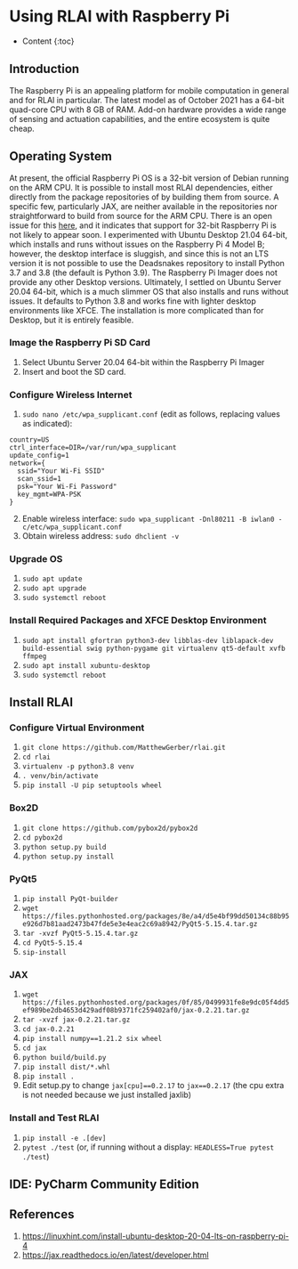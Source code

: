 # Using RLAI with Raspberry Pi
* Content
{:toc}

## Introduction
The Raspberry Pi is an appealing platform for mobile computation in general and for RLAI in particular. The latest model
as of October 2021 has a 64-bit quad-core CPU with 8 GB of RAM. Add-on hardware provides a wide range of sensing and 
actuation capabilities, and the entire ecosystem is quite cheap.

## Operating System
At present, the official Raspberry Pi OS is a 32-bit version of Debian running on the ARM CPU. It is possible to install
most RLAI dependencies, either directly from the package repositories of by building them from source. A specific few, 
particularly JAX, are neither available in the repositories nor straightforward to build from source for the ARM CPU. 
There is an open issue for this [here](https://github.com/google/jax/issues/1161), and it indicates that support for 
32-bit Raspberry Pi is not likely to appear soon. I experimented with Ubuntu Desktop 21.04 64-bit, which installs and 
runs without issues on the Raspberry Pi 4 Model B; however, the desktop interface is sluggish, and since this is not an 
LTS version it is not possible to use the Deadsnakes repository to install Python 3.7 and 3.8 (the default is Python 
3.9). The Raspberry Pi Imager does not provide any other Desktop versions. Ultimately, I settled on Ubuntu Server 20.04 
64-bit, which is a much slimmer OS that also installs and runs without issues. It defaults to Python 3.8 and works fine 
with lighter desktop environments like XFCE. The installation is more complicated than for Desktop, but it is entirely 
feasible.

### Image the Raspberry Pi SD Card
1. Select Ubuntu Server 20.04 64-bit within the Raspberry Pi Imager
2. Insert and boot the SD card.

### Configure Wireless Internet

1. `sudo nano /etc/wpa_supplicant.conf` (edit as follows, replacing values as indicated):
```
country=US
ctrl_interface=DIR=/var/run/wpa_supplicant
update_config=1
network={
  ssid="Your Wi-Fi SSID"
  scan_ssid=1
  psk="Your Wi-Fi Password"
  key_mgmt=WPA-PSK
}
```
2. Enable wireless interface:  `sudo wpa_supplicant -Dnl80211 -B iwlan0 -c/etc/wpa_supplicant.conf`
2. Obtain wireless address:  `sudo dhclient -v`

### Upgrade OS
1. `sudo apt update`
1. `sudo apt upgrade`
1. `sudo systemctl reboot`

### Install Required Packages and XFCE Desktop Environment
1. `sudo apt install gfortran python3-dev libblas-dev liblapack-dev build-essential swig python-pygame git virtualenv qt5-default xvfb ffmpeg`
1. `sudo apt install xubuntu-desktop`
1. `sudo systemctl reboot`

## Install RLAI

### Configure Virtual Environment
1. `git clone https://github.com/MatthewGerber/rlai.git`
2. `cd rlai`
3. `virtualenv -p python3.8 venv`
4. `. venv/bin/activate`
5. `pip install -U pip setuptools wheel`

### Box2D
1. `git clone https://github.com/pybox2d/pybox2d`
2. `cd pybox2d`
3. `python setup.py build`
4. `python setup.py install`

### PyQt5
1. `pip install PyQt-builder`
2. `wget https://files.pythonhosted.org/packages/8e/a4/d5e4bf99dd50134c88b95e926d7b81aad2473b47fde5e3e4eac2c69a8942/PyQt5-5.15.4.tar.gz`
3. `tar -xvzf PyQt5-5.15.4.tar.gz`
4. `cd PyQt5-5.15.4`
5. `sip-install`

### JAX
1. `wget https://files.pythonhosted.org/packages/0f/85/0499931fe8e9dc05f4dd5ef989be2db4653d429adf08b9371fc259402af0/jax-0.2.21.tar.gz`
2. `tar -xvzf jax-0.2.21.tar.gz`
3. `cd jax-0.2.21`
4. `pip install numpy==1.21.2 six wheel`
5. `cd jax`
6. `python build/build.py`
7. `pip install dist/*.whl`
8. `pip install .`
9. Edit setup.py to change `jax[cpu]==0.2.17` to `jax==0.2.17` (the cpu extra is not needed because we just installed jaxlib)

### Install and Test RLAI
1. `pip install -e .[dev]`
2. `pytest ./test` (or, if running without a display:  `HEADLESS=True pytest ./test`)

## IDE:  PyCharm Community Edition

## References
1. https://linuxhint.com/install-ubuntu-desktop-20-04-lts-on-raspberry-pi-4
1. https://jax.readthedocs.io/en/latest/developer.html